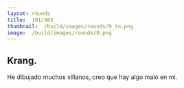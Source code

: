 ```yaml
---
layout:	rounds
title:	191/365
thumbnail:	/build/images/rounds/9_tn.png
image:	/build/images/rounds/9.png
---
```


##	Krang.
He dibujado muchos villanos, creo que hay algo malo en mi.
